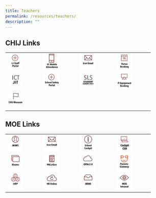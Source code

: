 ```yaml
---
title: Teachers
permalink: /resources/teachers/
description: ""
---
```

## CHIJ Links
<table>
  <tr>
	<td><a href="https://sites.google.com/moe.edu.sg/ij-staff-portal/home">  
<img style="width:50%" src="/images/IconTr/ijStaffPortal.png">  
</a>
		</td>
		<td><a href="https://scmobile.moe.edu.sg/login">  
<img style="width:50%" src="/images/IconTr/SCMobileAttendance.png">  
</a>
		</td>
		<td><a href="https://workspace.google.com/dashboard"> 
<img style="width:50%" src="/images/IconTr/iconemail_ver2.png">  
</a>
			
<td><a href="https://rbs.avero-tech.com/login.html">  
<img style="width:50%" src="/images/IconTr/VenueBooking.png">  
</a>
		</td>
	 </tr>
  <tr>
		<td><a href="https://sites.google.com/moe.edu.sg/ictjitpage/home">  
<img style="width:50%" src="/images/IconTr/ICTJIT.png">  
</a>
		</td>
		<td><a href="https://sites.google.com/a/chijsec.edu.sg/school-safety-portal-1/?pli=1">  
<img style="width:50%" src="/images/IconTr/safetyPortal_ver2.png">  
</a>
		</td>  
		<td><a href="https://vle.learning.moe.edu.sg/login">  
<img style="width:50%" src="/images/IconTr/SLS.png">  
</a>
		</td>
		<td><a href="https://forms.gle/vonHJXvTW6a49d9VA"> 
<img style="width:50%" src="/images/IconTr/ITEquipment_ver2.png">  
</a>
		</td>
	 </tr>
	<tr>
		</td>
		<td><a href="/resources/chij-museum">  
<img style="width:50%" src="/images/IconTr/CHIJMuseum.png">  
</a>
		</td>
 </tr>
</table>

## MOE Links
<table>
  <tr>
		<td><a href="https://idp.mims.moe.gov.sg/nidp/saml2/sso">  
<img style="width:50%" src="/images/IconTr/MIMS.png">  
</a></td>

<td><a href="https://workspace.google.com/dashboard"> 
<img style="width:50%" src="/images/IconTr/iconemail_ver2.png">  
</a></td>



<td><a href="https://schoolcockpit.moe.gov.sg/"> 
<img style="width:50%" src="/images/IconTr/SchoolCockpit.png">  
</a></td>

<td><a href="https://schoolcockpit.moe.gov.sg/academic/"> 
<img style="width:50%" src="/images/IconTr/sccsr.png">  </a></td>
 </tr>
	
  <tr>

<td><a href="https://iexams.seab.gov.sg/login"> 
<img style="width:50%" src="/images/IconTr/iExams.png">  
</a></td>

<td><a href="https://pacgov.agd.gov.sg/ipac/portal/jsp/login/index1.jsp"> 
<img style="width:50%" src="/images/IconTr/PAC@Gov.png">  
</a></td>

<td><a href="https://idm.opal2.moe.edu.sg/account/login?returnUrl=%2Fconnect%2Fauthorize%2Fcallback%3Fresponse_type%3Dcode%26client_id%3DOpal2WebApp%26state%3DG4oD5k-svMnSLVnAUE_8KSDX-nab7hb3DOYNJGthIHa_H%26redirect_uri%3Dhttps%253A%252F%252Fwww.opal2.moe.edu.sg%252Fapp%252Findex.html%26scope%3Droles%2520profile%2520cxprofile%2520openid%2520cxDomainInternalApi%26code_challenge%3DV6vdoWiCS67jrV-tfW1ZaMpuusgh5pmXubT06peXu_4%26code_challenge_method%3DS256%26nonce%3DG4oD5k-svMnSLVnAUE_8KSDX-nab7hb3DOYNJGthIHa_H"> 
<img style="width:50%" src="/images/IconTr/opal2.png">  
</a></td>
		
<td><a href="https://pg.moe.edu.sg/"> 
<img style="width:50%" src="/images/IconTr/PG2.png">  
</a></td>
 </tr>
	
  <tr>
<td><a href="https://www.hrp.gov.sg/hrp/#/"> 
<img style="width:50%" src="/images/IconTr/hrp.png">  
</a></td>

<td><a href="http://intranet.moe.gov.sg/hr_online/"> 
<img style="width:50%" src="/images/IconTr/HROnline.png">  
</a></td>

<td><a href="https://ibens.moe.gov.sg/rm/"> 
<img style="width:50%" src="/images/IconTr/ibens_ver2.png">  
</a></td>
		
<td><a href="https://intranet.moe.gov.sg/"> 
<img style="width:50%" src="/images/IconTr/MOEIntranet.png">  
</a></td>
		
  </tr>
</table>